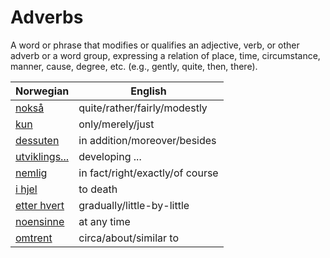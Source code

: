 # Adverbs

A word or phrase that modifies or qualifies an adjective, verb, or other adverb or a word group, expressing a relation of place, time, circumstance, manner, cause, degree, etc. (e.g., gently, quite, then, there).

| Norwegian | English |
| --- | --- |
| [nokså](https://www.ordnett.no/search?language=no&phrase=nokså) | quite/rather/fairly/modestly |
| [kun](https://www.ordnett.no/search?language=no&phrase=kun) | only/merely/just |
| [dessuten](https://www.ordnett.no/search?language=no&phrase=dessuten) | in addition/moreover/besides |
| [utviklings...](https://www.ordnett.no/search?language=no&phrase=utviklings...) | developing ... |
| [nemlig](https://www.ordnett.no/search?language=no&phrase=nemlig) | in fact/right/exactly/of course |
| [i hjel](https://www.ordnett.no/search?language=no&phrase=i%20hjel) | to death |
| [etter hvert](https://www.ordnett.no/search?language=no&phrase=etter%20hvert) | gradually/little-by-little |
| [noensinne](https://www.ordnett.no/search?language=no&phrase=noensinne) | at any time |
| [omtrent](https://www.ordnett.no/search?language=no&phrase=omtrent) | circa/about/similar to |

